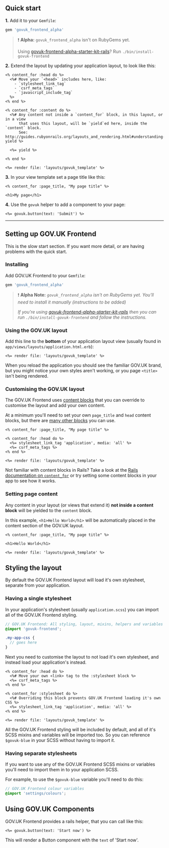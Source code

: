 ## Quick start

**1.** Add it to your `Gemfile`:

```ruby
gem 'govuk_frontend_alpha'
```

> ❗️ __Alpha:__ `govuk_frontend_alpha` isn't on RubyGems yet.
>
> Using [govuk-frontend-alpha-starter-kit-rails](https://github.com/alphagov/govuk-frontend-alpha-starter-kit-rails)? Run `./bin/install-govuk-frontend`

**2.** Extend the layout by updating your application layout, to look like this:

```erb
<% content_for :head do %>
  <%# Move your `<head>` includes here, like:
    - `stylesheet_link_tag`
    - `csrf_meta_tags`
    - `javascript_include_tag`
  %>
<% end %>

<% content_for :content do %>
  <%# Any content not inside a `content_for` block, in this layout, or in a view
      that uses this layout, will be `yield`ed here, inside the `content` block.
      See: http://guides.rubyonrails.org/layouts_and_rendering.html#understanding-yield %>

  <%= yield %>

<% end %>

<%= render file: 'layouts/govuk_template' %>
```

**3.** In your view template set a page title like this:

```erb
<% content_for :page_title, "My page title" %>

<h1>My page</h1>
```

**4.** Use the `govuk` helper to add a component to your page:

```erb
<%= govuk.button(text: 'Submit') %>
```

---

## Setting up GOV.UK Frontend

This is the slow start section. If you want more detail, or are having problems with the quick start.

### Installing

Add GOV.UK Frontend to your `Gemfile`:

```ruby
gem 'govuk_frontend_alpha'
```

> ❗️ __Alpha Note:__ *`govuk_frontend_alpha` isn't on RubyGems yet. You'll need to install it manually (instructions to be added)*
>
> *If you're using [govuk-frontend-alpha-starter-kit-rails](https://github.com/alphagov/govuk-frontend-alpha-starter-kit-rails) then you can run `./bin/install-govuk-frontend` and follow the instructions.*

### Using the GOV.UK layout

Add this line to the **bottom** of your application layout view (usually found in `app/views/layouts/application.html.erb`):

```erb
<%= render file: 'layouts/govuk_template' %>
```

When you reload the application you should see the familiar GOV.UK brand, but you might notice your own styles aren't working, or you page `<title>` isn't being rendered.

### Customising the GOV.UK layout


The GOV.UK Frontend uses [content blocks](http://guides.rubyonrails.org/layouts_and_rendering.html#using-the-content-for-method) that you can override to customise the layout and add your own content.

At a minimum you'll need to set your own `page_title` and `head` content blocks, but there are [many other blocks](docs/template-block.md) you can use.

```erb
<% content_for :page_title, "My page title" %>

<% content_for :head do %>
  <%= stylesheet_link_tag 'application', media: 'all' %>
  <%= csrf_meta_tags %>
<% end %>

<%= render file: 'layouts/govuk_template' %>
```

Not familiar with content blocks in Rails? Take a look at the [Rails documentation on `content_for`](http://guides.rubyonrails.org/layouts_and_rendering.html#using-the-content-for-method) or try setting some content blocks in your app to see how it works.

### Setting page content
Any content in your layout (or views that extend it) **not inside a content block** will be yielded to the `content` block.

In this example, `<h1>Hello World</h1>` will be automatically placed in the content section of the GOV.UK layout.

```erb
<% content_for :page_title, "My page title" %>

<h1>Hello World</h1>

<%= render file: 'layouts/govuk_template' %>
```

## Styling the layout

By default the GOV.UK Frontend layout will load it's own  stylesheet, separate from your application.

### Having a single stylesheet

In your application's stylesheet (usually `application.scss`) you can import all of the GOV.UK Frontend styling.

```scss
// GOV.UK Frontend: All styling, layout, mixins, helpers and variables
@import 'govuk-frontend';

.my-app-css {
  // goes here
}
```

Next you need to customise the layout to not load it's own stylesheet, and instead load your application's instead.

```erb
<% content_for :head do %>
  <%# Move your own <link> tag to the :stylesheet block %>
  <%= csrf_meta_tags %>
<% end %>

<% content_for :stylesheet do %>
  <%# Overriding this block prevents GOV.UK Frontend loading it's own CSS %>
  <%= stylesheet_link_tag 'application', media: 'all' %>
<% end %>

<%= render file: 'layouts/govuk_template' %>
```

All the GOV.UK Frontend styling will be included by default, and all of it's SCSS mixins and variables will be imported too. So you can reference `$govuk-blue` in your SCSS without having to import it.

### Having separate stylesheets

If you want to use any of the GOV.UK Frontend SCSS mixins or variables you'll need to import them in to your application SCSS.

For example, to use the `$govuk-blue` variable you'll need to do this:

```SCSS
// GOV.UK Frontend colour variables
@import 'settings/colours';
```

## Using GOV.UK Components

GOV.UK Frontend provides a rails helper, that you can call like this:

```erb
<%= govuk.button(text: 'Start now') %>
```

This will render a Button component with the `text` of 'Start now'.

